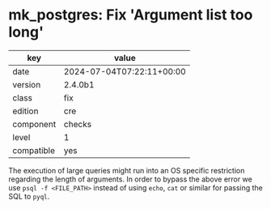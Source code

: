 [//]: # (werk v2)
# mk_postgres: Fix 'Argument list too long'

key        | value
---------- | ---
date       | 2024-07-04T07:22:11+00:00
version    | 2.4.0b1
class      | fix
edition    | cre
component  | checks
level      | 1
compatible | yes

The execution of large queries might run into an OS specific restriction
regarding the length of arguments. In order to bypass the above error we use
`psql -f <FILE_PATH>` instead of using `echo`, `cat` or similar for passing the
SQL to `pyql`.

